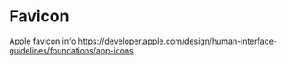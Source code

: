 # Favicon
Apple favicon info
https://developer.apple.com/design/human-interface-guidelines/foundations/app-icons
